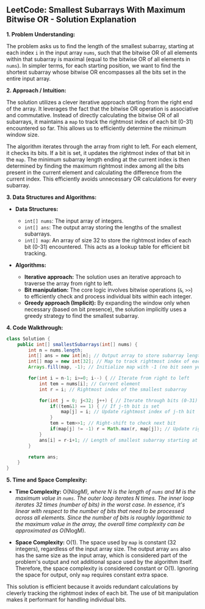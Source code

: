 ## LeetCode: Smallest Subarrays With Maximum Bitwise OR - Solution Explanation

**1. Problem Understanding:**

The problem asks us to find the length of the smallest subarray, starting at each index `i` in the input array `nums`, such that the bitwise OR of all elements within that subarray is maximal (equal to the bitwise OR of all elements in `nums`).  In simpler terms, for each starting position, we want to find the shortest subarray whose bitwise OR encompasses all the bits set in the entire input array.


**2. Approach / Intuition:**

The solution utilizes a clever iterative approach starting from the right end of the array.  It leverages the fact that the bitwise OR operation is associative and commutative.  Instead of directly calculating the bitwise OR of all subarrays, it maintains a `map` to track the rightmost index of each bit (0-31) encountered so far. This allows us to efficiently determine the minimum window size.

The algorithm iterates through the array from right to left. For each element, it checks its bits. If a bit is set, it updates the rightmost index of that bit in the `map`.  The minimum subarray length ending at the current index is then determined by finding the maximum rightmost index among all the bits present in the current element and calculating the difference from the current index. This efficiently avoids unnecessary OR calculations for every subarray.


**3. Data Structures and Algorithms:**

* **Data Structures:**
    * `int[] nums`: The input array of integers.
    * `int[] ans`: The output array storing the lengths of the smallest subarrays.
    * `int[] map`: An array of size 32 to store the rightmost index of each bit (0-31) encountered.  This acts as a lookup table for efficient bit tracking.

* **Algorithms:**
    * **Iterative approach:** The solution uses an iterative approach to traverse the array from right to left.
    * **Bit manipulation:** The core logic involves bitwise operations (`&`, `>>`) to efficiently check and process individual bits within each integer.
    * **Greedy approach (Implicit):** By expanding the window only when necessary (based on bit presence), the solution implicitly uses a greedy strategy to find the smallest subarray.

**4. Code Walkthrough:**

```java
class Solution {
    public int[] smallestSubarrays(int[] nums) {
        int n = nums.length;
        int[] ans = new int[n]; // Output array to store subarray lengths
        int[] map = new int[32]; // Map to track rightmost index of each bit
        Arrays.fill(map, -1); // Initialize map with -1 (no bit seen yet)

        for(int i = n-1; i>=0; i--) { // Iterate from right to left
            int tem = nums[i]; // Current element
            int r = i; // Rightmost index of the smallest subarray

            for(int j = 0; j<32; j++) { // Iterate through bits (0-31)
                if((tem&1) == 1) { // If j-th bit is set
                    map[j] = i; // Update rightmost index of j-th bit
                }
                tem = tem>>1; // Right-shift to check next bit
                if(map[j] != -1) r = Math.max(r, map[j]); // Update rightmost index 'r'
            }
            ans[i] = r-i+1; // Length of smallest subarray starting at 'i'
        }

        return ans;
    }
}
```

**5. Time and Space Complexity:**

* **Time Complexity:** O(N*logM), where N is the length of `nums` and M is the maximum value in `nums`.  The outer loop iterates N times. The inner loop iterates 32 times (number of bits) in the worst case.  In essence, it's linear with respect to the number of bits that need to be processed across all elements. Since the number of bits is roughly logarithmic to the maximum value in the array, the overall time complexity can be approximated as O(N*logM).

* **Space Complexity:** O(1).  The space used by `map` is constant (32 integers), regardless of the input array size.  The output array `ans` also has the same size as the input array, which is considered part of the problem's output and not additional space used by the algorithm itself.  Therefore, the space complexity is considered constant or O(1).  Ignoring the space for output, only `map` requires constant extra space.

This solution is efficient because it avoids redundant calculations by cleverly tracking the rightmost index of each bit. The use of bit manipulation makes it performant for handling individual bits.
